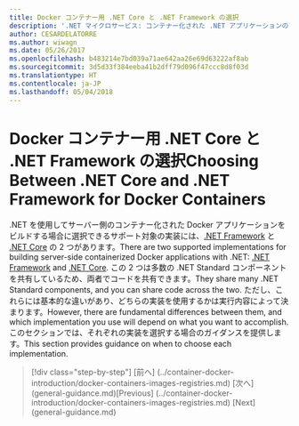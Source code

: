 ```yaml
---
title: Docker コンテナー用 .NET Core と .NET Framework の選択
description: '.NET マイクロサービス: コンテナー化された .NET アプリケーションのアーキテクチャ | Docker コンテナー用 .NET Core と .NET Framework の選択'
author: CESARDELATORRE
ms.author: wiwagn
ms.date: 05/26/2017
ms.openlocfilehash: b483214e7bd039a71ae642aa26e69d63222af8ab
ms.sourcegitcommit: 3d5d33f384eeba41b2dff79d096f47ccc8d8f03d
ms.translationtype: HT
ms.contentlocale: ja-JP
ms.lasthandoff: 05/04/2018
---
```

# <a name="choosing-between-net-core-and-net-framework-for-docker-containers"></a><span data-ttu-id="5bfa2-103">Docker コンテナー用 .NET Core と .NET Framework の選択</span><span class="sxs-lookup"><span data-stu-id="5bfa2-103">Choosing Between .NET Core and .NET Framework for Docker Containers</span></span>

<span data-ttu-id="5bfa2-104">.NET を使用してサーバー側のコンテナー化された Docker アプリケーションをビルドする場合に選択できるサポート対象の実装には、[.NET Framework](https://www.microsoft.com/net/download/framework) と [.NET Core](https://www.microsoft.com/net/download/core) の 2 つがあります。</span><span class="sxs-lookup"><span data-stu-id="5bfa2-104">There are two supported implementations for building server-side containerized Docker applications with .NET: [.NET Framework](https://www.microsoft.com/net/download/framework) and [.NET Core](https://www.microsoft.com/net/download/core).</span></span> <span data-ttu-id="5bfa2-105">この 2 つは多数の .NET Standard コンポーネントを共有しているため、両者でコードを共有できます。</span><span class="sxs-lookup"><span data-stu-id="5bfa2-105">They share many .NET Standard components, and you can share code across the two.</span></span> <span data-ttu-id="5bfa2-106">ただし、これらには基本的な違いがあり、どちらの実装を使用するかは実行内容によって決まります。</span><span class="sxs-lookup"><span data-stu-id="5bfa2-106">However, there are fundamental differences between them, and which implementation you use will depend on what you want to accomplish.</span></span> <span data-ttu-id="5bfa2-107">このセクションでは、それぞれの実装を選択する場合のガイダンスを提供します。</span><span class="sxs-lookup"><span data-stu-id="5bfa2-107">This section provides guidance on when to choose each implementation.</span></span>


>[!div class="step-by-step"]
<span data-ttu-id="5bfa2-108">[前へ] (../container-docker-introduction/docker-containers-images-registries.md) [次へ] (general-guidance.md)</span><span class="sxs-lookup"><span data-stu-id="5bfa2-108">[Previous] (../container-docker-introduction/docker-containers-images-registries.md) [Next] (general-guidance.md)</span></span>
